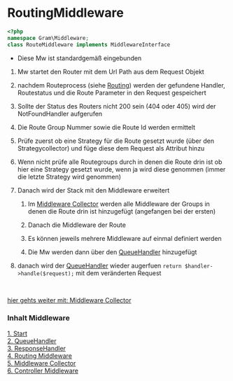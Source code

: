 # RoutingMiddleware

````php
<?php
namespace Gram\Middleware;
class RouteMiddleware implements MiddlewareInterface
````
- Diese Mw ist standardgemäß eingebunden


1. Mw startet den Router mit dem Url Path aus dem Request Objekt

2. nachdem Routeprocess (siehe [Routing](../Routing/index.md)) werden der gefundene Handler, Routestatus und die Route Parameter in den Request gespeichert

3. Sollte der Status des Routers nicht 200 sein (404 oder 405) wird der NotFoundHandler aufgerufen

4. Die Route Group Nummer sowie die Route Id werden ermittelt

5. Prüfe zuerst ob eine Strategy für die Route gesetzt wurde (über den Strategycollector) und füge diese dem Request als Attribut hinzu

6. Wenn nicht prüfe alle Routegroups durch in denen die Route drin ist ob hier eine Strategy gesetzt wurde, wenn ja wird diese genommen (immer die letzte Strategy wird genommen)

7. Danach wird der Stack mit den Middleware erweitert
	
	1. Im [Middleware Collector](mwcollector.md) werden alle Middleware der Groups in denen die Route drin ist hinzugefügt (angefangen bei der ersten)
	
	2. Danach die Middleware der Route
	
	3. Es können jeweils mehrere Middleware auf einmal definiert werden
	
	4. Die Mw werden dann über den [QueueHandler](queuehandle.md) hinzugefügt

8. danach wird der [QueueHandler](queuehandle.md) wieder augerfuen ``return $handler->handle($request);`` mit dem veränderten Request 

<br>

[hier gehts weiter mit: Middleware Collector](mwcollector.md)

### Inhalt Middleware
[1. Start](index.md) <br>
[2. QueueHandler](queuehandle.md) <br>
[3. ResponseHandler](responsehandle.md) <br>
[4. Routing Middleware](routingmw.md) <br>
[5. Middleware Collector](mwcollector.md) <br>
[6. Controller Middleware](controllermw.md)
